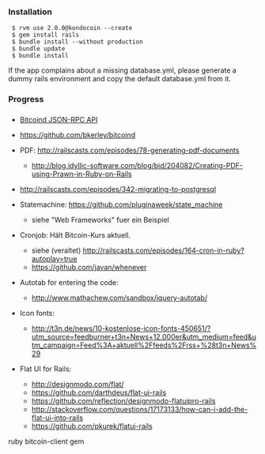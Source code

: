 ### Installation

```` 
 $ rvm use 2.0.0@kondocoin --create
 $ gem install rails
 $ bundle install --without production
 $ bundle update
 $ bundle install
````
If the app complains about a missing database.yml, please generate a
dummy rails environment and copy the default database.yml from it.


### Progress



###

 * [Bitcoind JSON-RPC API](https://en.bitcoin.it/wiki/API_reference_(JSON-RPC)#Ruby)
 * https://github.com/bkerley/bitcoind
 * PDF: http://railscasts.com/episodes/78-generating-pdf-documents
   * http://blog.idyllic-software.com/blog/bid/204082/Creating-PDF-using-Prawn-in-Ruby-on-Rails
 * http://railscasts.com/episodes/342-migrating-to-postgresql
 * Statemachine: https://github.com/pluginaweek/state_machine
   * siehe "Web Frameworks" fuer ein Beispiel
 * Cronjob: Hält Bitcoin-Kurs aktuell.
   * siehe (veraltet) http://railscasts.com/episodes/164-cron-in-ruby?autoplay=true
   * https://github.com/javan/whenever

 * Autotab for entering the code:
   * http://www.mathachew.com/sandbox/jquery-autotab/

 * Icon fonts:
   * http://t3n.de/news/10-kostenlose-icon-fonts-450651/?utm_source=feedburner+t3n+News+12.000er&utm_medium=feed&utm_campaign=Feed%3A+aktuell%2Ffeeds%2Frss+%28t3n+News%29
 * Flat UI for Rails:
   * http://designmodo.com/flat/
   * https://github.com/darthdeus/flat-ui-rails
   * https://github.com/reflection/designmodo-flatuipro-rails
   * http://stackoverflow.com/questions/17173133/how-can-i-add-the-flat-ui-into-rails
   * https://github.com/pkurek/flatui-rails



 ruby bitcoin-client gem
